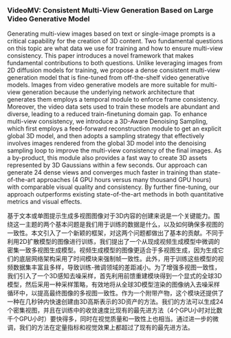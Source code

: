### VideoMV: Consistent Multi-View Generation Based on Large Video Generative Model

Generating multi-view images based on text or single-image prompts is a critical capability for the creation of 3D content. Two fundamental questions on this topic are what data we use for training and how to ensure multi-view consistency. This paper introduces a novel framework that makes fundamental contributions to both questions. Unlike leveraging images from 2D diffusion models for training, we propose a dense consistent multi-view generation model that is fine-tuned from off-the-shelf video generative models. Images from video generative models are more suitable for multi-view generation because the underlying network architecture that generates them employs a temporal module to enforce frame consistency. Moreover, the video data sets used to train these models are abundant and diverse, leading to a reduced train-finetuning domain gap. To enhance multi-view consistency, we introduce a 3D-Aware Denoising Sampling, which first employs a feed-forward reconstruction module to get an explicit global 3D model, and then adopts a sampling strategy that effectively involves images rendered from the global 3D model into the denoising sampling loop to improve the multi-view consistency of the final images. As a by-product, this module also provides a fast way to create 3D assets represented by 3D Gaussians within a few seconds. Our approach can generate 24 dense views and converges much faster in training than state-of-the-art approaches (4 GPU hours versus many thousand GPU hours) with comparable visual quality and consistency. By further fine-tuning, our approach outperforms existing state-of-the-art methods in both quantitative metrics and visual effects.

基于文本或单图提示生成多视图图像对于3D内容的创建来说是一个关键能力。围绕这一主题的两个基本问题是我们用于训练的数据是什么，以及如何确保多视图的一致性。本文引入了一个新颖的框架，对这两个问题都做出了基本的贡献。不同于利用2D扩散模型的图像进行训练，我们提出了一个从现成视频生成模型中微调的密集一致多视图生成模型。视频生成模型的图像更适合于多视图生成，因为生成它们的底层网络架构采用了时间模块来强制帧一致性。此外，用于训练这些模型的视频数据集丰富且多样，导致训练-微调领域的差距减小。为了增强多视图一致性，我们引入了一个3D感知去噪采样，首先利用前馈重建模块得到一个显式的全球3D模型，然后采用一种采样策略，有效地将从全球3D模型渲染的图像纳入去噪采样循环中，以提高最终图像的多视图一致性。作为一个附带产物，这个模块还提供了一种在几秒钟内快速创建由3D高斯表示的3D资产的方法。我们的方法可以生成24个密集视图，并且在训练中的收敛速度比现有的最先进方法（4个GPU小时对比数千个GPU小时）要快得多，同时在视觉质量和一致性上也相当。通过进一步的微调，我们的方法在定量指标和视觉效果上都超过了现有的最先进方法。
